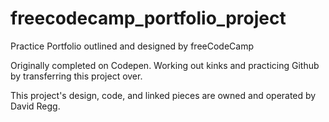 # freecodecamp_portfolio_project
Practice Portfolio outlined and designed by freeCodeCamp

Originally completed on Codepen.
Working out kinks and practicing Github by transferring this project over.

This project's design, code, and linked pieces are owned and operated by David Regg.